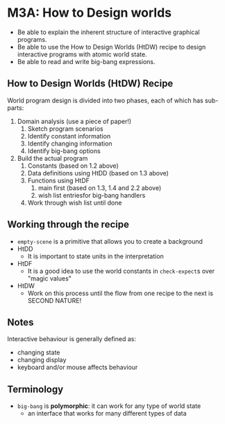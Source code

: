 # M3A: How to Design worlds

- Be able to explain the inherent structure of interactive graphical programs.
- Be able to use the How to Design Worlds (HtDW) recipe to design interactive programs with atomic world state.
- Be able to read and write big-bang expressions.

## How to Design Worlds (HtDW) Recipe

World program design is divided into two phases, each of which has sub-parts:

1. Domain analysis (use a piece of paper!)
    1. Sketch program scenarios
    2. Identify constant information
    3. Identify changing information
    4. Identify big-bang options
2. Build the actual program
    1. Constants (based on 1.2 above)
    2. Data definitions using HtDD (based on 1.3 above)
    3. Functions using HtDF
        1. main first (based on 1.3, 1.4 and 2.2 above)
        2. wish list entriesfor big-bang handlers
    4. Work through wish list until done

## Working through the recipe

- `empty-scene` is a primitive that allows you to create a background
- HtDD
    - It is important to state units in the interpretation
- HtDF
    - It is a good idea to use the world constants in `check-expect`s over "magic values"
- HtDW
    - Work on this process until the flow from one recipe to the next is SECOND NATURE!

## Notes

Interactive behaviour is generally defined as:

- changing state
- changing display
- keyboard and/or mouse affects behaviour

## Terminology

- `big-bang` is **polymorphic**: it can work for any type of world state
  - an interface that works for many different types of data
